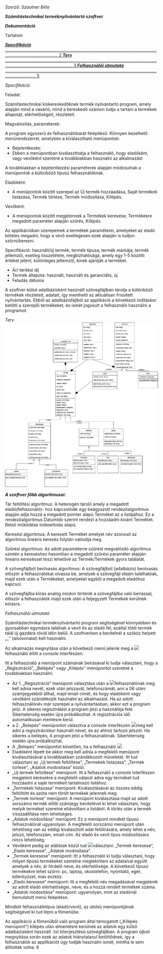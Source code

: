 ﻿*Szerző: Szautner Béla* 

***Számítástechnikai terméknyilvántartó szoftver*** 

***Dokumentáció*** 

Tartalom 

[***Specifikáció*** ....................................................................................................................................................................... 2 ](#_page0_x33.00_y260.92)[***Terv*** ................................................................................................................................................................................... 3 ](#_page2_x33.00_y48.92)[***Felhasználói útmutató*** ..................................................................................................................................................... 5 ](#_page4_x33.00_y48.92)

*Specifikáció* 

Feladat: 

Számítástechnikai kiskereskedőknek termék nyilvántartó program, amely alapján mind a vásárló, mind a kereskedő számon tudja a tartani a termékek állapotát, elérhetőségeit, részleteit. 

Magvalósítás, paraméterek: 

A program egyszerű és felhasználóbarát felépítésű. Könnyen kezelhető menürendszerrel, amelyben a kiválasztható menüpontok: 

- Bejelentkezés: 
- Ebben a menüpontban kiválaszthatja a felhasználó, hogy eladóként, vagy vevőként szeretné a továbbiakban használni az alkalmazást 

A továbbiakban a bejelentkezési paraméterek alapján módosulnak a menüpontok a különböző típusú felhasználóknak. 

Eladóként: 

- A menüpontok között szerepel az Új termék hozzáadása, Saját termékek listázása, Termék törlése, Termék módosítása, Kilépés. 

Vevőként: 

- A menüpontok között megjelennek a Termékek keresése, Termékekre megadott paraméter alapján szűrés, Kilépés. 

Az applikációban szerepelnek a termékek paraméterei, amelyeket az eladó köteles megadni, hogy a vevő esetlegesen ezek alapján is tudjon szűrni/keresni.  

Specifikáció: használt/új termék, termék típusa, termék márkája, termék jellemzői, esetleg összetétele, megbízhatósága, amely egy 1-5 közötti értéket jelent, különleges jellemzői, kinek ajánlják a terméket. 

- Ár/ térítési díj 
- Termék állapota: használt, használt és garanciális, új 
- Feladás dátuma 

A szoftver külső adatbázisként használt szövegfájlban tárolja a különböző termékek részleteit, adatait, így menthető az aktuálisan frissített nyilvántartás. Ebből az adatbázisfájlból az applikáció a következő indításkor betölti a szereplő termékeket, és ismét jogosult a felhasználó használni a programot. 

<a name="_page2_x33.00_y48.92"></a>*Terv ![](01.jpeg)*

***A szoftver főbb algoritmusai:*** 

Tár feltöltési algoritmus: A heterogén tároló amely a megadott eladó(felhasználó)- hoz kapcsolódik egy beágyazott rendezőalgoritmus alapján adja hozzá a megadott pointer alapú Terméket az a listájához. Ez a rendezőalgoritmus DatumIdo szerint rendezi a hozzáadni kívánt Terméket. Belső működése indexeltolás alapú. 

Keresési algoritmus: A keresett Terméket amelyet név azonosít az algoritmus lineáris keresés folytán valósítja meg. 

Szűrési algoritmus: Az adott paraméterre szűrést megvalósító algoritmus szintén a kereséshez hasonlóan a megadott szűrési paraméter alapján lineáris kereséssel teszi lehetővé az Termék/Termékek gyors találatát. 

A szövegfájlból beolvasás algoritmus: A szövegfájlból (adatbázis) beolvasás először a felhasználókat olvassa be, amelyek a szövegfájl elején találhatóak, majd ezek után a Termékeket, amelyeket egyből a megadott eladóhoz kapcsol. 

A szövegfájlba kiírás analóg módon történik a szövegfájlba való beírással, először a felhasználók majd ezek után a feljegyzett Termékek kerülnek kiírásra. 

<a name="_page4_x33.00_y48.92"></a>*Felhasználói útmutató* 

Számítástechnikai terméknyilvántartó program segítségével könnyebben és gyorsabban egymásra találnak a vevő és az eladó fél, ezáltal több termék talál új gazdára rövid időn belül. A szoftverben a bevitelnél a szóköz helyett „\_” (alsóvonalat) kell használni. 

Az  alkalmazás  megnyitása  után  a  következő  menü  jelenik  meg  a  ![](02.png)felhasználó előtt a console interfészen:  

Itt a felhasználó a menüpont számának beírásával ki tudja választani,  hogy a „Regisztráció”, „Belépés” vagy „Kilépés” menüpontot szeretné  a továbbiakban használni.  

- Az 1. „Regisztráció” menüpont választása után a  ![](03.png)felhasználónak meg kell adnia nevét, ezek után  jelszavát,  telefonszámát,  ami  a  06  utáni  számjegyekből állhat, majd email címét, és hogy  eladóként vagy vevőként szándékozik használni  az alkalmazást. Ha az adott felhasználónév már szerepel a nyilvántartásban, akkor ezt a program jelzi. A  sikeres  regisztrálást  a  program  jelzi  a  használója  felé.  Sikertelenség  esetén  újra  próbálkozhat.  A regisztrációs idő automatikusan mentésre kerül.
- a 2. „Belepes” menüpontot választva a console interfészen  ![](04.png)meg kell adni a regisztrációkor használt nevet, és az ahhoz  tartozó  jelszót.  Ha  sikeres  a  belépés,  A  program  jelzi  a  felhasználónak. Sikertelenség esetén újra próbálkozhat.  
- A „Belepes” menüpontot követően, ha a felhasználó  ![](05.png)
- Eladóként  lépett  be  akkor  meg  kell  adnia  a  megfelelő  menüpont  kiválasztásával  a  továbbiakban szándékozott műveletet. Itt tud  választani az „Uj termek feltöltese”, „Termekek  listazasa”,  „Termek  torlese”,  „Adatok  modositasa” közül. 
- „Uj termek feltoltese” menüpont: Itt a felhasználó a console interfészen megjelent kérésekre a megfelelő választ adva egy terméket tud hozzáadni a saját termékeit tartalmazó listához. 
- „Termekek listazasa” menüpont: Kiválasztásával az összes eddig feltöltött és azóta nem törölt termékek jelennek meg. 
- „Termek torlese” menüpont: A menüpont kiválasztása majd az adott sorszámú termék előtti  számjegy  bevitelével  ki  lehet  választani,  hogy  melyik  terméket  szeretné eltávolítani a listából. A törlés után a termék visszaállítása nem lehetséges. 
- „Adatok  módosítása”  menüpont:  Ez  a  menüpont  mindkét  típusú  felhasználónál ugyanolyan.  A  megfelelő  sorszámú  menüpont  után  lehetőség  van  az  eddigi kiválasztott adat felülírására, amely lehet a név, jelszó, telefonszám, email-cím. Az eladó és vevő típus módosítására nincs lehetőség. 
- Vevőként  pedig  az  alábbiak  közül  tud  ![](06.png)választani:  „Termek  keresese”,  „Elado  keresese”, „Adatok modositasa”.  
- „Termek  keresese”  menüpont:  Itt  a  felhasználó  ki  tudja  választani,  hogy  milyen típúsú termékeket szeretne megtekinteni az adataival együtt amelyek a név, ár hírdető neve, és elérhetősége. A következő típusú termékekre lehet szűrni: pc, laptop, okostelefon, nyomtató, egér, billentyűzet, más eszköz. 
- „Elado keresese” menüpont: Itt a megfelelő név megadásával megjelenik az adott eladó elérhatőségei, neve, és a hozzá rendelt termékek száma. 
- „Adatok  módosítása”  menüpont:  ugyanolyan,  mint  az  eladónál  bemutatott  menü felépítése. 

Mindkét  felhasználótípus  (eladó/vevő),  az  utolsó  menüpontjának  segítségével  ki  tud  lépni  a főmenübe. 

Az applikáció a főmenüből való program által támogatott („Kilépés menüpont”) kilépés után elmentésre kerülnek az adatok egy külső adatbázisként használt .txt kiterjesztésű szövegfájlban. A program újboli megnyitása során ezek az adatok hiánytalanul betöltődnek, így a felhasználók az applikációt úgy tudják használni ismét, mintha le sem állították volna. 
6<a name="_page0_x33.00_y260.92"></a> 
